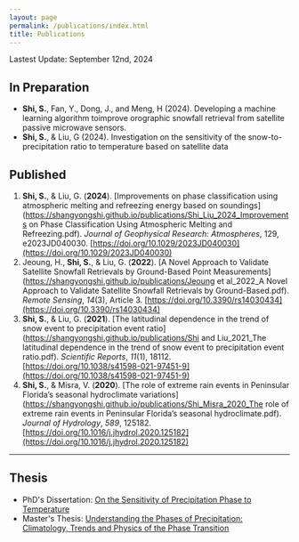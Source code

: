 ```yaml
---
layout: page
permalink: /publications/index.html
title: Publications
---
```


Lastest Update: September 12nd, 2024

## In Preparation

- **Shi, S.**, Fan, Y., Dong, J., and Meng, H (2024). Developing a machine learning algorithm toimprove orographic snowfall retrieval from satellite passive microwave sensors. 
- **Shi, S.**, & Liu, G (2024). Investigation on the sensitivity of the snow-to-precipitation ratio to temperature based on satellite data

## Published

1. **Shi, S.**, & Liu, G. (**2024**). [Improvements on phase classification using atmospheric melting and refreezing energy based on soundings](https://shangyongshi.github.io/publications/Shi_Liu_2024_Improvements on Phase Classification Using Atmospheric Melting and Refreezing.pdf). *Journal of Geophysical Research: Atmospheres*, 129, e2023JD040030. [https://doi.org/10.1029/2023JD040030](https://doi.org/10.1029/2023JD040030)
2. Jeoung, H., **Shi, S.**, & Liu, G. (**2022**). [A Novel Approach to Validate Satellite Snowfall Retrievals by Ground-Based Point Measurements](https://shangyongshi.github.io/publications/Jeoung et al_2022_A Novel Approach to Validate Satellite Snowfall Retrievals by Ground-Based.pdf). *Remote Sensing*, *14*(3), Article 3. [https://doi.org/10.3390/rs14030434](https://doi.org/10.3390/rs14030434)
3. **Shi, S.**, & Liu, G. (**2021**). [The latitudinal dependence in the trend of snow event to precipitation event ratio](https://shangyongshi.github.io/publications/Shi and Liu_2021_The latitudinal dependence in the trend of snow event to precipitation event ratio.pdf). *Scientific Reports*, *11*(1), 18112. [https://doi.org/10.1038/s41598-021-97451-9](https://doi.org/10.1038/s41598-021-97451-9) 
4. **Shi, S.**, & Misra, V. (**2020**). [The role of extreme rain events in Peninsular Florida’s seasonal hydroclimate variations](https://shangyongshi.github.io/publications/Shi_Misra_2020_The role of extreme rain events in Peninsular Florida’s seasonal hydroclimate.pdf). *Journal of Hydrology*, *589*, 125182. [https://doi.org/10.1016/j.jhydrol.2020.125182](https://doi.org/10.1016/j.jhydrol.2020.125182) 

---

## Thesis

- PhD's Dissertation: [On the Sensitivity of Precipitation Phase to Temperature](https://repository.lib.fsu.edu/islandora/object/fsu:954624)
- Master's Thesis: [Understanding the Phases of Precipitation: Climatology, Trends and Physics of the Phase Transition](https://www.proquest.com/openview/4dd001ac2d9046c03c538445b4750002/1?pq-origsite=gscholar&cbl=18750&diss=y)<br>
